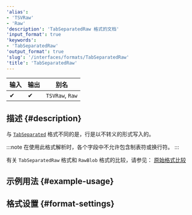 ```yaml
---
'alias':
- 'TSVRaw'
- 'Raw'
'description': 'TabSeparatedRaw 格式的文档'
'input_format': true
'keywords':
- 'TabSeparatedRaw'
'output_format': true
'slug': '/interfaces/formats/TabSeparatedRaw'
'title': 'TabSeparatedRaw'
---
```


| 输入  | 输出   | 别名              |
|-------|--------|-------------------|
| ✔     | ✔      | `TSVRaw`, `Raw`   |

## 描述 {#description}

与 [`TabSeparated`](/interfaces/formats/TabSeparated) 格式不同的是，行是以不转义的形式写入的。

:::note
在使用此格式解析时，各个字段中不允许包含制表符或换行符。
:::

有关 `TabSeparatedRaw` 格式和 `RawBlob` 格式的比较，请参见： [原始格式比较](../RawBLOB.md/#raw-formats-comparison)

## 示例用法 {#example-usage}

## 格式设置 {#format-settings}
